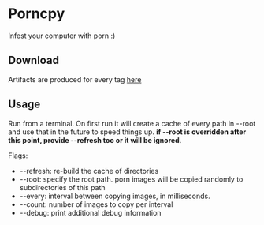 # Porncpy

Infest your computer with porn :)

## Download

Artifacts are produced for every tag [here](https://github.com/zoomasochist/porncpy/releases)

## Usage

Run from a terminal. On first run it will create a cache
of every path in --root and use that in the future to
speed things up. **if --root is overridden after this point,
provide --refresh too or it will be ignored**.

Flags:
- --refresh: re-build the cache of directories
- --root: specify the root path. porn images will be copied randomly to
subdirectories of this path
- --every: interval between copying images, in milliseconds.
- --count: number of images to copy per interval
- --debug: print additional debug information